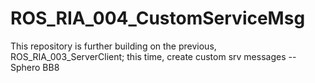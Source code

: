 # ROS_RIA_004_CustomServiceMsg
This repository is further building on the previous, ROS_RIA_003_ServerClient; this time, create custom srv messages -- Sphero BB8
